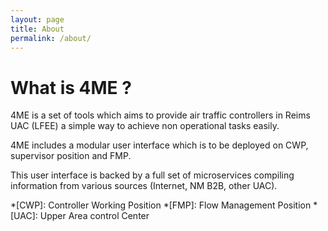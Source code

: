 ```yaml
---
layout: page
title: About
permalink: /about/
---
```


# What is 4ME ?

4ME is a set of tools which aims to provide air traffic controllers in Reims UAC (LFEE) a simple way to achieve non operational tasks easily.

4ME includes a modular user interface which is to be deployed on CWP, supervisor position and FMP.

This user interface is backed by a full set of microservices compiling information from various sources (Internet, NM B2B, other UAC).


*[CWP]: Controller Working Position
*[FMP]: Flow Management Position
*[UAC]: Upper Area control Center